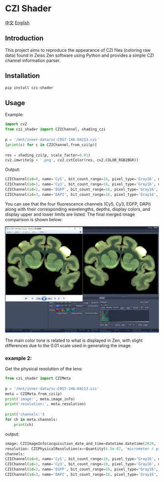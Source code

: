 # CZI Shader

[中文](./README_CN.md) [English](./README.md)

## Introduction

This project aims to reproduce the appearance of CZI files (coloring raw data) found in Zeiss Zen software using Python and provides a simple CZI channel information parser.

## Installation

```bash
pip install czi-shader
```

## Usage

Example:

```python
import cv2
from czi_shader import CZIChannel, shading_czi

p = '/mnt/inner-data/sc-C057-146-O4213.czi'
[print(c) for c in CZIChannel.from_czi(p)]

res = shading_czi(p, scale_factor=0.01)
cv2.imwrite(p + '.png', cv2.cvtColor(res, cv2.COLOR_RGB2BGR))
```

Output:

```python
CZIChannel(id=0, name='Cy5', bit_count_range=16, pixel_type='Gray16', dye_name='Cy5', short_name='Cy5', illumination_type='Fluorescence', dye_max_emission=673, dye_max_excitation=650, dye_id='McNamara-Boswell-0774', dye_database_id='66071726-cbd4-4c41-b371-0a6eee4ae9c5', color='#FFFF0014', original_color='#FFFF0014', color_mode=None, palette_name=None, gamma=None, low=0.0059662775616083005, high=0.03865110246433204, is_selected=None)
CZIChannel(id=1, name='Cy3', bit_count_range=16, pixel_type='Gray16', dye_name='Cy3', short_name='Cy3', illumination type='Fluorescence', dye_max_emission=561, dye_max_excitation=548, dye_id='McNamara-Boswell-0615', dye_database_id='66071726-cbd4-4c41-b371-0a6eee4ae9c5', color='#FFFFAD00', original_color='#FFFFAD00', color_mode=None, palette_name=None, gamma=None, low=0.006240939955748837, high=0.13965056839856566, is_selected=None)
CZIChannel(id=2, name='EGFP', bit_count_range=16, pixel_type='Gray16', dye_name='EGFP', short_name='EGFP', illumination_type='Fluorescence', dye_max_emission=509, dye_max_excitation=488, dye_id='McNamara-Boswell-0828', dye_database_id='66071726-cbd4-4c41-b371-0a6eee4ae9c5', color='#FF00FF5B', original_color='#FF00FF5B', color_mode=None, palette_name=None, gamma=None, low=0.004196231021591516, high=0.1739833676661326, is_selected=None)
CZIChannel(id=3, name='DAPI', bit_count_range=16, pixel_type='Gray16', dye_name='DAPI', short_name='DAPI', illumination_type='Fluorescence', dye_max_emission=465, dye_max_excitation=353, dye_id='McNamara-Boswell-0434', dye_database_id='66071726-cbd4-4c41-b371-0a6eee4ae9c5', color='#FF00A0FF', original_color='#FF00A0FF', color_mode=None, palette_name=None, gamma=None, low=0.003936827649347677, high=0.15408560311284047, is_selected=None)
```

You can see that the four fluorescence channels (Cy5, Cy3, EGFP, DAPI) along with their corresponding wavelengths, depths, display colors, and display upper and lower limits are listed. The final merged image comparison is shown below:

![Comparison Result](https://github.com/myuanz/czi-shader/blob/master/static/result-compare.png?raw=true)

The main color tone is related to what is displayed in Zen, with slight differences due to the 0.01 scale used in generating the image.

### example 2:

Get the physical resolution of the lens: 

```python
from czi_shader import CZIMeta

p = '/mnt/inner-data/sc-C057-146-O4213.czi'
meta = CZIMeta.from_czi(p)
print('image:', meta.image_info)
print('resolution:', meta.resolution)

print('channels:')
for ch in meta.channels:
    print(ch)

```

output:

```python
image: CZIImageInfo(acquisition_date_and_time=datetime.datetime(2020, 12, 1, 4, 45, 35, 982910, tzinfo=datetime.timezone.utc), size_c=4, component_bit_count=16, pixel_type='Gray16', size_x=71234, size_y=56688, size_s=1, size_m=839, original_compression_method='JpgXr', original_encoding_quality=85, acquisition_duration=1716335.2106)
resolution: CZIPhysicalResolution(x=<Quantity(6.5e-07, 'micrometer / pixel')>, y=<Quantity(6.5e-07, 'micrometer / pixel')>)
channels:
CZIChannel(id=0, name='Cy5', bit_count_range=16, pixel_type='Gray16', dye_name='Cy5', short_name='Cy5', illumination_type='Fluorescence', dye_max_emission=673, dye_max_excitation=650, dye_id='McNamara-Boswell-0774', dye_database_id='66071726-cbd4-4c41-b371-0a6eee4ae9c5', color='#FFFF0014', original_color='#FFFF0014', color_mode=None, palette_name=None, gamma=None, low=0.0059662775616083005, high=0.03865110246433204, is_selected=None)
CZIChannel(id=1, name='Cy3', bit_count_range=16, pixel_type='Gray16', dye_name='Cy3', short_name='Cy3', illumination_type='Fluorescence', dye_max_emission=561, dye_max_excitation=548, dye_id='McNamara-Boswell-0615', dye_database_id='66071726-cbd4-4c41-b371-0a6eee4ae9c5', color='#FFFFAD00', original_color='#FFFFAD00', color_mode=None, palette_name=None, gamma=None, low=0.006240939955748837, high=0.13965056839856566, is_selected=None)
CZIChannel(id=2, name='EGFP', bit_count_range=16, pixel_type='Gray16', dye_name='EGFP', short_name='EGFP', illumination_type='Fluorescence', dye_max_emission=509, dye_max_excitation=488, dye_id='McNamara-Boswell-0828', dye_database_id='66071726-cbd4-4c41-b371-0a6eee4ae9c5', color='#FF00FF5B', original_color='#FF00FF5B', color_mode=None, palette_name=None, gamma=None, low=0.004196231021591516, high=0.1739833676661326, is_selected=None)
CZIChannel(id=3, name='DAPI', bit_count_range=16, pixel_type='Gray16', dye_name='DAPI', short_name='DAPI', illumination_type='Fluorescence', dye_max_emission=465, dye_max_excitation=353, dye_id='McNamara-Boswell-0434', dye_database_id='66071726-cbd4-4c41-b371-0a6eee4ae9c5', color='#FF00A0FF', original_color='#FF00A0FF', color_mode=None, palette_name=None, gamma=None, low=0.003936827649347677, high=0.15408560311284047, is_selected=None)
```
